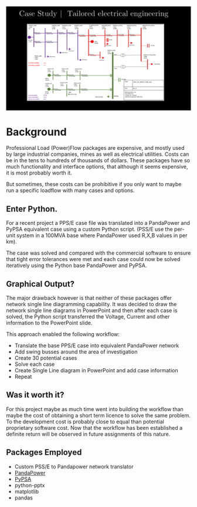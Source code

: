 ![loadflow](assets/loadflow.png)


# Background

Professional Load (Power)Flow packages are expensive, and mostly used by large industrial companies, mines as well as electrical utilities. Costs can be in the tens to hundreds of thousands of dollars. These packages have so much functionality and interface options, that although it seems expensive, it is most probably worth it.

But sometimes, these costs can be prohibitive if you only want to maybe run a specific loadflow with many cases and options. 

## Enter Python.
For a recent project a PPS/E case file was translated into a PandaPower and PyPSA equivalent case using a custom Python script. (PSS/E use the per-unit system in a 100MVA base where PandaPower used R,X,B values in per km). 

The case was solved and compared with the commercial software to ensure that tight error tolerances were met and each case could now be solved iteratively using the Python base PandaPower and PyPSA.

## Graphical Output?
The major drawback however is that neither of these packages offer network single line diagramming capability. It was decided to draw the network single line diagrams in PowerPoint and then after each case is solved, the Python script transferred the Voltage, Current and other information to the PowerPoint slide. 


This approach enabled the following workflow:
- Translate the base PPS/E case into equivalent PandaPower network
- Add swing busses around the area of investigation
- Create 30 potential cases
- Solve each case
- Create Single Line diagram in PowerPoint and add case information 
- Repeat

## Was it worth it?
For this project maybe as much time went into building the workflow than maybe the cost of obtaining a short term licence to solve the same problem. To the development cost is probably close to equal than potential proprietary software cost. Now that the workflow has been established a definite return will be observed in future assignments of this nature.


## Packages Employed
* Custom PSS/E to Pandapower network translator
* [PandaPower](http://www.pandapower.org/)
* [PyPSA](https://github.com/pypsa-meets-africa/pypsa-africa)
* python-pptx
* matplotlib
* pandas